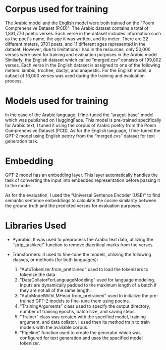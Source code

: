 # Corpus used for training 
The Arabic model and the English model were both trained on the "Poem Comprehensive Dataset (PCD)". The Arabic dataset contains a total of 1,831,770 poetic verses. Each verse in the dataset includes information such as the poet's name, the age it was written, and its meter. There are 22 different meters, 3701 poets, and 11 different ages represented in the dataset. However, due to limitations I had in the resources, only 50,000 verses were used for training and evaluation purposes in the Arabic model. 
Similarly, the English dataset which called “merged.csv” consists of 199,002 verses. Each verse in the English dataset is assigned to one of the following meters: iambic, trochee, dactyl, and anapestic. For the English model, a subset of 16,000 verses was used during the training and evaluation process. 

# Models used for training
In the case of the Arabic language, I fine-tuned the “aragpt-base” model which was published on HuggingFace. This model is pre-trained specifically for Arabic text, I tuned it using the corpus of Arabic poetry from the Poem Comprehensive Dataset (PCD). As for the English language, I fine-tuned the GPT-2 model using English peotry from the “merged.cvs” dataset for text generation task.


# Embedding
GPT-2 model has an embedding layer. This layer automatically handles the task of converting the input into embedded representation before passing it to the mode.

As for the evaluation, I used the “Universal Sentence Encoder (USE)” to find semantic sentence embeddings to calculate the cosine similarity between the ground truth and the predicted verses for evaluation purposes. 


# Libraries Used
* Pyarabic: It was used to preprocess the Arabic text data, utilizing the “strip_tashkeel” function to remove diacritical marks from the verses.

* Transformers: it used to fine-tune the models, utilizing the following classes, or methods (for both languages):
    1. "AutoTokenizer.from_pretrained" used to load the tokenizers to tokenize the data.
    2. "DataCollatorForLanguageModeling" used for language modeling. Inputs are dynamically padded to the maximum length of a batch if they are not all of the same length.
    3. "AutoModelWithLMHead.from_pretrained" used to initialize the pre-trained GPT-2 models to fine-tune them using poems.
    4. "TrainingArguments" class used to specify the output directory, number of training epochs, batch size, and saving steps.
    5. "Trainer" class was created with the specified model, training argument, and data collator. I used then its method train to train models with the available corpus.
    6. "Pipeline" function used to create the generator which was configured for text generation and uses the specified model tokenizer.
